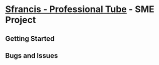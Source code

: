 # [Sfrancis - Professional Tube](https://www.sfrancis.ca) - SME Project

## Getting Started

## Bugs and Issues